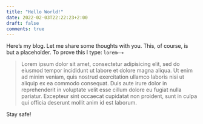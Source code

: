 ```yaml
---
title: "Hello World!"
date: 2022-02-03T22:22:23+2:00
draft: false
comments: true
---
```


Here’s my blog. Let me share some thoughts with you. This, of course, is but a placeholder. To prove this I type: `lorem⟼`
> Lorem ipsum dolor sit amet, consectetur adipisicing elit, sed do eiusmod tempor incididunt ut labore et dolore magna aliqua. Ut enim ad minim veniam, quis nostrud exercitation ullamco laboris nisi ut aliquip ex ea commodo consequat. Duis aute irure dolor in reprehenderit in voluptate velit esse cillum dolore eu fugiat nulla pariatur. Excepteur sint occaecat cupidatat non proident, sunt in culpa qui officia deserunt mollit anim id est laborum.

Stay safe!
